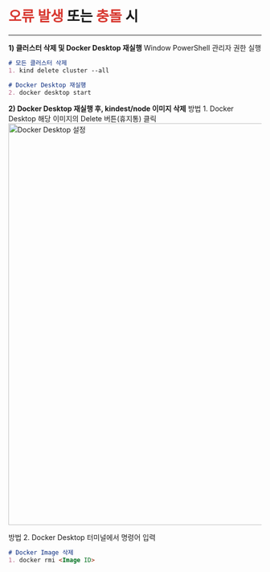 # <font color="#d83931">오류 발생</font> 또는 <font color="#d83931">충돌</font> 시
---

**1) 클러스터 삭제 및 Docker Desktop 재실행**
Window PowerShell 관리자 권한 실행
```md
# 모든 클러스터 삭제
1. kind delete cluster --all

# Docker Desktop 재실행
2. docker desktop start
```

**2) Docker Desktop 재실행 후, kindest/node 이미지 삭제**
방법 1. Docker Desktop 해당 이미지의 Delete 버튼(휴지통) 클릭
<img src="/DevSecOps.Full-Project/img/4-2.png" alt="Docker Desktop 설정" width="800"> <br>

방법 2. Docker Desktop 터미널에서 명령어 입력
```md
# Docker Image 삭제
1. docker rmi <Image ID>
```
